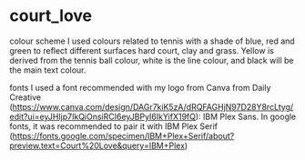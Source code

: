 # court_love

colour scheme
I used colours related to tennis with a shade of blue, red and green to reflect different surfaces hard court, clay and grass. Yellow is derived from the tennis ball colour, white is the line colour, and black will be the main text colour.

fonts
I used a font recommended with my logo from Canva from Daily Creative (https://www.canva.com/design/DAGr7kiK5zA/dRQFAGHjN97D28Y8rcLtyg/edit?ui=eyJHIjp7IkQiOnsiRCI6eyJBPyI6IkYifX19fQ): IBM Plex Sans. In google fonts, it was recommended to pair it with IBM Plex Serif (https://fonts.google.com/specimen/IBM+Plex+Serif/about?preview.text=Court%20Love&query=IBM+Plex)

